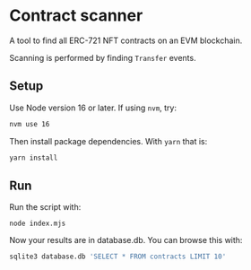 # Contract scanner

A tool to find all ERC-721 NFT contracts on an EVM blockchain.

Scanning is performed by finding `Transfer` events.

## Setup

Use Node version 16 or later. If using `nvm`, try:

```sh
nvm use 16
```

Then install package dependencies. With `yarn` that is:

```sh
yarn install
```

## Run

Run the script with:

```
node index.mjs
```

Now your results are in database.db. You can browse this with:

```sh
sqlite3 database.db 'SELECT * FROM contracts LIMIT 10'
```